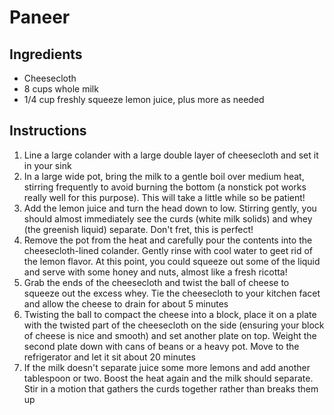# Paneer

## Ingredients
* Cheesecloth
* 8 cups whole milk
* 1/4 cup freshly squeeze lemon juice, plus more as needed

## Instructions
1. Line a large colander with a large double layer of cheesecloth and set it in your sink
1. In a large wide pot, bring the milk to a gentle boil over medium heat, stirring frequently to avoid burning the bottom (a nonstick pot works really well for this purpose). This will take a little while so be patient!
1. Add the lemon juice and turn the head down to low. Stirring gently, you should almost immediately see the curds (white milk solids) and whey (the greenish liquid) separate. Don't fret, this is perfect!
1. Remove the pot from the heat and carefully pour the contents into the cheesecloth-lined colander. Gently rinse with cool water to geet rid of the lemon flavor. At this point, you could squeeze out some of the liquid and serve with some honey and nuts, almost like a fresh ricotta!
1. Grab the ends of the cheesecloth and twist the ball of cheese to squeeze out the excess whey. Tie the cheesecloth to your kitchen facet and allow the cheese to drain for about 5 minutes
1. Twisting the ball to compact the cheese into a block, place it on a plate with the twisted part of the cheesecloth on the side (ensuring your block of cheese is nice and smooth) and set another plate on top. Weight the second plate down with cans of beans or a heavy pot. Move to the refrigerator and let it sit about 20 minutes
1. If the milk doesn't separate juice some more lemons and add another tablespoon or two. Boost the heat again and the milk should separate. Stir in a motion that gathers the curds together rather than breaks them up